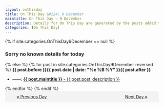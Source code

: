 ```yaml
---
layout: onthisday
title: On This Day &#124; 9 December
maintitle: On This Day — 9 December
description: Details for On This Day are generated by the posts added to the website so the content is subject to changes/updates over time.
categories: [On This Day]
---
```


{% if site.categories.OnThisDay9December == null %}
<h3>Sorry no known details for today</h3>
{% else %}
{% for post in site.categories.OnThisDay9December reversed %}
<strong>{{ post.before }}{{ post.date | date: "%e %B %Y" }}{{ post.after }}</strong>
<ul>
<li> ——: <a class="{{ post.class }}" href="{{ post.url }}"><strong>{{ post.maintitle }}</strong> - {{ post.post_description }}</a></li>
</ul>
{% endfor %}
{% endif %}

<div style="background-color: #f3f3f3; padding: 10px; border-radius: 5px; text-align: center; display: flex; justify-content: space-evenly;">
<a href="/onthisday/12/12-08">« Previous Day</a>
<span style="visibility:hidden;">[ Visit Leap Year February 29 ]</span>
<a href="/onthisday/12/12-10">Next Day »</a>
</div>
